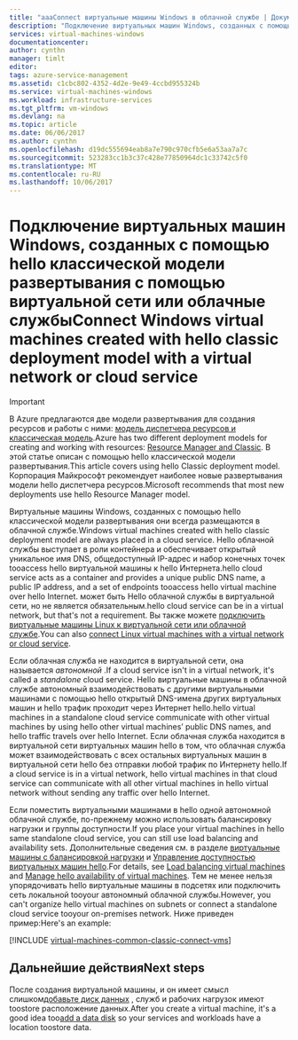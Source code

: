 ```yaml
---
title: "aaaConnect виртуальные машины Windows в облачной службе | Документы Microsoft"
description: "Подключение виртуальных машин Windows, созданных с помощью tooan модели hello классического развертывания Azure облачной службы или виртуальной сети."
services: virtual-machines-windows
documentationcenter: 
author: cynthn
manager: timlt
editor: 
tags: azure-service-management
ms.assetid: c1cbc802-4352-4d2e-9e49-4ccbd955324b
ms.service: virtual-machines-windows
ms.workload: infrastructure-services
ms.tgt_pltfrm: vm-windows
ms.devlang: na
ms.topic: article
ms.date: 06/06/2017
ms.author: cynthn
ms.openlocfilehash: d19dc555694eab8a7e790c970cfb5e6a53aa7a7c
ms.sourcegitcommit: 523283cc1b3c37c428e77850964dc1c33742c5f0
ms.translationtype: MT
ms.contentlocale: ru-RU
ms.lasthandoff: 10/06/2017
---
```

# <a name="connect-windows-virtual-machines-created-with-hello-classic-deployment-model-with-a-virtual-network-or-cloud-service"></a><span data-ttu-id="0edbe-103">Подключение виртуальных машин Windows, созданных с помощью hello классической модели развертывания с помощью виртуальной сети или облачные службы</span><span class="sxs-lookup"><span data-stu-id="0edbe-103">Connect Windows virtual machines created with hello classic deployment model with a virtual network or cloud service</span></span>
> [!IMPORTANT]
> <span data-ttu-id="0edbe-104">В Azure предлагаются две модели развертывания для создания ресурсов и работы с ними: [модель диспетчера ресурсов и классическая модель](../../../resource-manager-deployment-model.md).</span><span class="sxs-lookup"><span data-stu-id="0edbe-104">Azure has two different deployment models for creating and working with resources: [Resource Manager and Classic](../../../resource-manager-deployment-model.md).</span></span> <span data-ttu-id="0edbe-105">В этой статье описан с помощью hello классической модели развертывания.</span><span class="sxs-lookup"><span data-stu-id="0edbe-105">This article covers using hello Classic deployment model.</span></span> <span data-ttu-id="0edbe-106">Корпорация Майкрософт рекомендует наиболее новые развертывания модели hello диспетчера ресурсов.</span><span class="sxs-lookup"><span data-stu-id="0edbe-106">Microsoft recommends that most new deployments use hello Resource Manager model.</span></span>

<span data-ttu-id="0edbe-107">Виртуальные машины Windows, созданных с помощью hello классической модели развертывания они всегда размещаются в облачной службе.</span><span class="sxs-lookup"><span data-stu-id="0edbe-107">Windows virtual machines created with hello classic deployment model are always placed in a cloud service.</span></span> <span data-ttu-id="0edbe-108">Hello облачной службы выступает в роли контейнера и обеспечивает открытый уникальное имя DNS, общедоступный IP-адрес и набор конечных точек tooaccess hello виртуальной машины к hello Интернета.</span><span class="sxs-lookup"><span data-stu-id="0edbe-108">hello cloud service acts as a container and provides a unique public DNS name, a public IP address, and a set of endpoints tooaccess hello virtual machine over hello Internet.</span></span> <span data-ttu-id="0edbe-109">может быть Hello облачной службы в виртуальной сети, но не является обязательным.</span><span class="sxs-lookup"><span data-stu-id="0edbe-109">hello cloud service can be in a virtual network, but that's not a requirement.</span></span> <span data-ttu-id="0edbe-110">Вы также можете [подключить виртуальные машины Linux к виртуальной сети или облачной службе](../../linux/classic/connect-vms.md).</span><span class="sxs-lookup"><span data-stu-id="0edbe-110">You can also [connect Linux virtual machines with a virtual network or cloud service](../../linux/classic/connect-vms.md).</span></span>

<span data-ttu-id="0edbe-111">Если облачная служба не находится в виртуальной сети, она называется *автономной* .</span><span class="sxs-lookup"><span data-stu-id="0edbe-111">If a cloud service isn't in a virtual network, it's called a *standalone* cloud service.</span></span> <span data-ttu-id="0edbe-112">Hello виртуальные машины в облачной службе автономный взаимодействовать с другими виртуальными машинами с помощью hello открытый DNS-имена других виртуальных машин и hello трафик проходит через Интернет hello.</span><span class="sxs-lookup"><span data-stu-id="0edbe-112">hello virtual machines in a standalone cloud service communicate with other virtual machines by using hello other virtual machines’ public DNS names, and hello traffic travels over hello Internet.</span></span> <span data-ttu-id="0edbe-113">Если облачная служба находится в виртуальной сети виртуальных машин hello в том, что облачная служба может взаимодействовать с всех остальных виртуальных машин в виртуальной сети hello без отправки любой трафик по Интернету hello.</span><span class="sxs-lookup"><span data-stu-id="0edbe-113">If a cloud service is in a virtual network, hello virtual machines in that cloud service can communicate with all other virtual machines in hello virtual network without sending any traffic over hello Internet.</span></span>

<span data-ttu-id="0edbe-114">Если поместить виртуальными машинами в hello одной автономной облачной службе, по-прежнему можно использовать балансировку нагрузки и группы доступности.</span><span class="sxs-lookup"><span data-stu-id="0edbe-114">If you place your virtual machines in hello same standalone cloud service, you can still use load balancing and availability sets.</span></span> <span data-ttu-id="0edbe-115">Дополнительные сведения см. в разделе [виртуальные машины с балансировкой нагрузки](../../virtual-machines-windows-load-balance.md?toc=%2fazure%2fvirtual-machines%2fwindows%2ftoc.json) и [Управление доступностью виртуальных машин hello](../../virtual-machines-windows-manage-availability.md?toc=%2fazure%2fvirtual-machines%2fwindows%2ftoc.json).</span><span class="sxs-lookup"><span data-stu-id="0edbe-115">For details, see [Load balancing virtual machines](../../virtual-machines-windows-load-balance.md?toc=%2fazure%2fvirtual-machines%2fwindows%2ftoc.json) and [Manage hello availability of virtual machines](../../virtual-machines-windows-manage-availability.md?toc=%2fazure%2fvirtual-machines%2fwindows%2ftoc.json).</span></span> <span data-ttu-id="0edbe-116">Тем не менее нельзя упорядочивать hello виртуальные машины в подсетях или подключить сеть локальной tooyour автономный облачной службы.</span><span class="sxs-lookup"><span data-stu-id="0edbe-116">However, you can't organize hello virtual machines on subnets or connect a standalone cloud service tooyour on-premises network.</span></span> <span data-ttu-id="0edbe-117">Ниже приведен пример:</span><span class="sxs-lookup"><span data-stu-id="0edbe-117">Here's an example:</span></span>

[!INCLUDE [virtual-machines-common-classic-connect-vms](../../../../includes/virtual-machines-common-classic-connect-vms.md)]

## <a name="next-steps"></a><span data-ttu-id="0edbe-118">Дальнейшие действия</span><span class="sxs-lookup"><span data-stu-id="0edbe-118">Next steps</span></span>
<span data-ttu-id="0edbe-119">После создания виртуальной машины, и он имеет смысл слишком[добавьте диск данных](attach-disk.md) , служб и рабочих нагрузок имеют toostore расположение данных.</span><span class="sxs-lookup"><span data-stu-id="0edbe-119">After you create a virtual machine, it's a good idea too[add a data disk](attach-disk.md) so your services and workloads have a location toostore data.</span></span>
